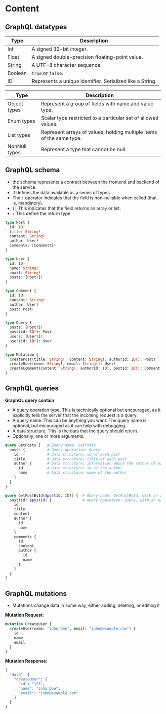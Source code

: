 # Content

## GraphQL datatypes
| Type          | Description                                                |
|---------------|------------------------------------------------------------|
| Int           | A signed 32-bit integer.                                   |
| Float         | A signed double-precision floating-point value.            |
| String        | A UTF-8 character sequence.                                |
| Boolean       | `true` or `false`.                                         |
| ID            | Represents a unique identifier. Serialized like a String.  |

| Type          | Description                                                |
|---------------|------------------------------------------------------------|
| Object types | Represent a group of fields with name and value type.      |
| Enum types    | Scalar type restricted to a particular set of allowed values. |
| List types    | Represent arrays of values, holding multiple items of the same type. |
| NonNull types | Represent a type that cannot be null.                      |




## GraphQL schema
- the schema represents a contract between the frontend and backend of the service. 
- It defines the data available as a series of types
- The `!` operator indicates that the field is non-nullable when called (that is, mandatory).
- `[]` This indicates that the field returns an array or list.
- `:` This define the return type
```graphql
type Post {
  id: ID!
  title: String!
  content: String!
  author: User!
  comments: [Comment!]!
}

type User {
  id: ID!
  name: String!
  email: String!
  posts: [Post!]!
}

type Comment {
  id: ID!
  content: String!
  author: User!
  post: Post!
}

type Query {
  posts: [Post!]!
  post(id: ID!): Post
  users: [User!]!
  user(id: ID!): User
}

type Mutation {
  createPost(title: String!, content: String!, authorId: ID!): Post!
  createUser(name: String!, email: String!): User!
  createComment(content: String!, authorId: ID!, postId: ID!): Comment!
}

```

## GraphQL queries

**GraphQL query contain**
- A query operation type. This is technically optional but encouraged, as it explicitly tells the server that the incoming request is a query.
- A query name. This can be anything you want. The query name is optional, but encouraged as it can help with debugging.
- A data structure. This is the data that the query should return.
- Optionally, one or more arguments.

```graphql
query GetPosts {   # Query name: GetPosts
  posts {          # Query operation: Query
    id             # Data structure: id of each post
    title          # Data structure: title of each post
    author {       # Data structure: information about the author of each post
      id           # Data structure: id of the author
      name         # Data structure: name of the author
    }
  }
}

query GetPostById($postId: ID!) {  # Query name: GetPostById, with an argument postId
  post(id: $postId) {              # Query operation: Query, with an argument id
    id
    title
    content
    author {
      id
      name
    }
    comments {
      id
      content
      author {
        id
        name
      }
    }
  }
}


```
## GraphQL mutations
- Mutations change data in some way, either adding, deleting, or editing it

**Mutation Request:**
```graphql
mutation CreateUser {
  createUser(name: "John Doe", email: "john@example.com") {
    id
    name
    email
  }
}
```
**Mutation Response:**
```graphql
{
  "data": {
    "createUser": {
      "id": "123",
      "name": "John Doe",
      "email": "john@example.com"
    }
  }
}
```
